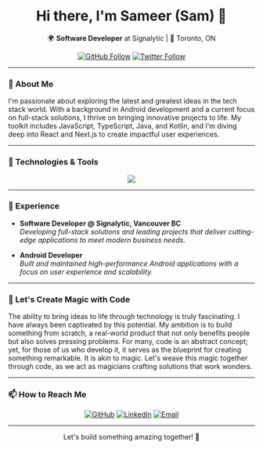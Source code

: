 <h1 align="center">Hi there, I'm Sameer (Sam) 👋</h1>
<p align="center">
  🌍 <b>Software Developer</b> at Signalytic | 📍 Toronto, ON
</p>
<p align="center">
  <a href="https://github.com/samrumi"><img src="https://img.shields.io/github/followers/samrumi?label=Follow&style=social" alt="GitHub Follow" /></a>
  <a href="https://twitter.com/samrumi"><img src="https://img.shields.io/twitter/follow/samrumi?label=Follow&style=social" alt="Twitter Follow" /></a>
</p>

---

### 👀 About Me

I'm passionate about exploring the latest and greatest ideas in the tech stack world. With a background in Android development and a current focus on full-stack solutions, I thrive on bringing innovative projects to life. My toolkit includes JavaScript, TypeScript, Java, and Kotlin, and I'm diving deep into React and Next.js to create impactful user experiences.

---

### 🌟 Technologies & Tools

<p align="center">
  <img src="https://skillicons.dev/icons?i=ts,js,react,nextjs,nodejs,java,kotlin,androidstudio,git" />
</p>

---

### 💼 Experience

- **Software Developer @ Signalytic, Vancouver BC**  
  <em>Developing full-stack solutions and leading projects that deliver cutting-edge applications to meet modern business needs.</em>
  
- **Android Developer**  
  <em>Built and maintained high-performance Android applications with a focus on user experience and scalability.</em>

---

### 🚀 Let's Create Magic with Code

The ability to bring ideas to life through technology is truly fascinating. I have always been captivated by this potential. My ambition is to build something from scratch, a real-world product that not only benefits people but also solves pressing problems. For many, code is an abstract concept; yet, for those of us who develop it, it serves as the blueprint for creating something remarkable. It is akin to magic. Let's weave this magic together through code, as we act as magicians crafting solutions that work wonders.

---

### 📫 How to Reach Me

<p align="center">
  <a href="https://github.com/samrumi"><img src="https://img.shields.io/badge/GitHub-%2312100E.svg?&style=for-the-badge&logo=github&logoColor=white" alt="GitHub" /></a>
  <a href="https://www.linkedin.com/in/sameer-thapa-11030b134/"><img src="https://img.shields.io/badge/LinkedIn-%230A66C2.svg?&style=for-the-badge&logo=linkedin&logoColor=white" alt="LinkedIn" /></a>
  <a href="mailto:sameerth.dev@gmail.com"><img src="https://img.shields.io/badge/Email-D14836?style=for-the-badge&logo=gmail&logoColor=white" alt="Email" /></a>
</p>

---

<p align="center">
  Let's build something amazing together! 🚀
</p>
